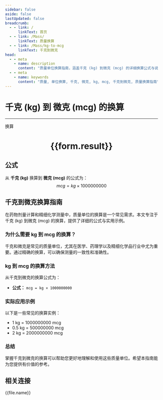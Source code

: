 ```yaml
---
sidebar: false
aside: false
lastUpdated: false
breadcrumb:
  - - link: /
      linkText: 首页
  - - link: /Mass/
      linkText: 质量换算
  - - link: /Mass/kg-to-mcg
      linkText: 千克到微克
head:
  - - meta
    - name: description
      content: "质量单位换算指南，涵盖千克 (kg) 到微克 (mcg) 的详细换算公式与说明。"
  - - meta
    - name: keywords
      content: "质量, 单位换算, 千克, 微克, kg, mcg, 千克到微克, 质量换算指南"
---
```

# 千克 (kg) 到 微克 (mcg) 的换算
---
<script setup>
import { onMounted, reactive, inject, ref } from 'vue'
import { NButton, NForm, NFormItem, NInput, NInputNumber, NSelect, NCard, useMessage,NGrid ,NGi } from 'naive-ui'
import { defineClientComponent } from 'vitepress'
import { Mass } from '../../files';

const convert = inject('convert')

const form = reactive({
  number: null,
  result: '',
})

const convertHandler = () => {
  if (form.number !== null && !isNaN(form.number)) {
    const convertedValue = parseFloat(form.number) * 1000000000
    form.result = `${form.number}kg = ${convertedValue.toFixed(0)}mcg`
  } else {
    form.result = '请输入有效的数值。'
  }
}
</script>

<n-form size="large" :model="form">
  <n-form-item label="千克 (kg)">
    <n-input-number v-model:value="form.number" placeholder="输入千克" style="width: 100%" />
  </n-form-item>
  <n-form-item>
    <n-button type="primary" @click="convertHandler" block>换算</n-button>
  </n-form-item>
</n-form>

<n-card  embedded :bordered="false" hoverable>
  <div  style="text-align:center">
    <h1>{{form.result}}</h1>
  </div>
</n-card>

## 公式

从 **千克 (kg)** 换算到 **微克 (mcg)** 的公式为：
$$ mcg = kg \times 1000000000 $$

## 千克到微克换算指南

在药物剂量计算和精细化学测量中，质量单位的换算是一个常见需求。本文专注于千克 (kg) 到微克 (mcg) 的换算，提供了详细的公式与实用示例。

### 为什么需要 kg 到 mcg 的换算？

千克和微克是常见的质量单位，尤其在医学、药理学以及精细化学品行业中尤为重要。通过精确的换算，可以确保测量的一致性和准确性。

### kg 到 mcg 的换算方法

从千克到微克的换算公式为：

- **公式：** `mcg = kg × 1000000000`

### 实际应用示例

以下是一些常见的换算实例：

- 1 kg = 1000000000 mcg
- 0.5 kg = 500000000 mcg
- 2 kg = 2000000000 mcg

### 总结

掌握千克到微克的换算可以帮助您更好地理解和使用这些质量单位。希望本指南能为您提供有价值的参考。

## 相关连接
<n-grid x-gap="12" :cols="4">
  <n-gi v-for="(file, index) in Mass" :key="index">
    <n-button
      text
      tag="a"
      :href="file.path"
      type="primary"
    >
      {{file.name}}
    </n-button>
  </n-gi>
</n-grid>